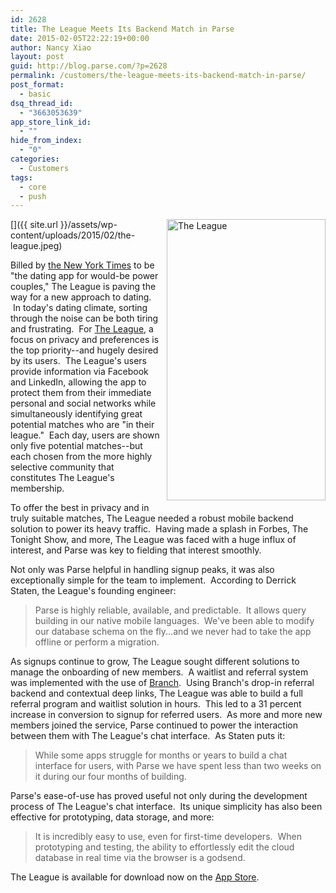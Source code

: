 ```yaml
---
id: 2628
title: The League Meets Its Backend Match in Parse
date: 2015-02-05T22:22:19+00:00
author: Nancy Xiao
layout: post
guid: http://blog.parse.com/?p=2628
permalink: /customers/the-league-meets-its-backend-match-in-parse/
post_format:
  - basic
dsq_thread_id:
  - "3663053639"
app_store_link_id:
  - ""
hide_from_index:
  - "0"
categories:
  - Customers
tags:
  - core
  - push
---
```

[<img class="alignnone wp-image-2686" style="border: 0pt none; float: right; padding-left: 10px; padding-bottom: 10px;" src="{{ site.url }}/assets/wp-content/uploads/2015/02/the-league.jpeg" alt="The League" width="254" height="450" />]({{ site.url }}/assets/wp-content/uploads/2015/02/the-league.jpeg)

Billed by <a href="http://www.nytimes.com/2015/01/25/style/the-league-a-boutique-approach-among-dating-apps.html?_r=0" target="_blank">the New York Times</a> to be "the dating app for would-be power couples," The League is paving the way for a new approach to dating.  In today's dating climate, sorting through the noise can be both tiring and frustrating.  For <a href="http://www.theleagueapp.co/" target="_blank">The League</a>, a focus on privacy and preferences is the top priority--and hugely desired by its users.  The League's users provide information via Facebook and LinkedIn, allowing the app to protect them from their immediate personal and social networks while simultaneously identifying great potential matches who are "in their league."  Each day, users are shown only five potential matches--but each chosen from the more highly selective community that constitutes The League's membership.

To offer the best in privacy and in truly suitable matches, The League needed a robust mobile backend solution to power its heavy traffic.  Having made a splash in Forbes, The Tonight Show, and more, The League was faced with a huge influx of interest, and Parse was key to fielding that interest smoothly.

Not only was Parse helpful in handling signup peaks, it was also exceptionally simple for the team to implement.  According to Derrick Staten, the League's founding engineer:

> Parse is highly reliable, available, and predictable.  It allows query building in our native mobile languages.  We've been able to modify our database schema on the fly...and we never had to take the app offline or perform a migration.

As signups continue to grow, The League sought different solutions to manage the onboarding of new members.  A waitlist and referral system was implemented with the use of <a href="https://branch.io/" target="_blank">Branch</a>.  Using Branch's drop-in referral backend and contextual deep links, The League was able to build a full referral program and waitlist solution in hours.  This led to a 31 percent increase in conversion to signup for referred users.  As more and more new members joined the service, Parse continued to power the interaction between them with The League's chat interface.  As Staten puts it:

> While some apps struggle for months or years to build a chat interface for users, with Parse we have spent less than two weeks on it during our four months of building.

Parse's ease-of-use has proved useful not only during the development process of The League's chat interface.  Its unique simplicity has also been effective for prototyping, data storage, and more:

> It is incredibly easy to use, even for first-time developers.  When prototyping and testing, the ability to effortlessly edit the cloud database in real time via the browser is a godsend.

The League is available for download now on the <a href="https://itunes.apple.com/us/app/league-date-intelligently/id893653132?mt=8" target="_blank">App Store</a>.